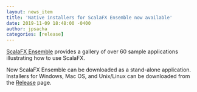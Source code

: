```yaml
---
layout: news_item
title: 'Native installers for ScalaFX Ensemble now available'
date: 2019-11-09 18:48:00 -0400
author: jpsacha 
categories: [release]
---
```


[ScalaFX Ensemble](https://github.com/scalafx/scalafx-ensemble) provides a gallery of over 60 sample applications illustrating how to use ScalaFX. 

Now ScalaFX Ensemble can be downloaded as a stand-alone application. Installers for Windows, Mac OS, and Unix/Linux can be downloaded from the [Release](https://github.com/scalafx/scalafx-ensemble/releases) page.